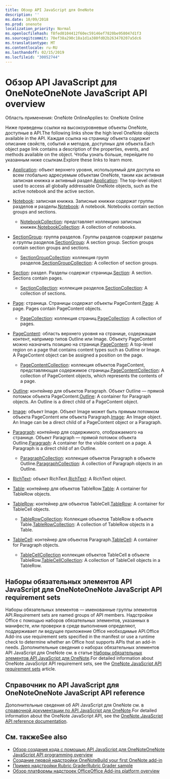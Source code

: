 ```yaml
---
title: Обзор API JavaScript для OneNote
description: ''
ms.date: 10/09/2018
ms.prod: onenote
localization_priority: Normal
ms.openlocfilehash: f8fed0104412f60ec59146ef7820be958047d1f3
ms.sourcegitcommit: 70ef38a290c18a1d1a380fd02b263470207a5dc6
ms.translationtype: MT
ms.contentlocale: ru-RU
ms.lasthandoff: 02/15/2019
ms.locfileid: "30052744"
---
```

# <a name="onenote-javascript-api-overview"></a><span data-ttu-id="9b36d-102">Обзор API JavaScript для OneNote</span><span class="sxs-lookup"><span data-stu-id="9b36d-102">OneNote JavaScript API overview</span></span>

<span data-ttu-id="9b36d-103">Область применения: OneNote Online</span><span class="sxs-lookup"><span data-stu-id="9b36d-103">Applies to: OneNote Online</span></span>

<span data-ttu-id="9b36d-104">Ниже приведены ссылки на высокоуровневые объекты OneNote, доступные в API.</span><span class="sxs-lookup"><span data-stu-id="9b36d-104">The following links show the high level OneNote objects available in the API.</span></span> <span data-ttu-id="9b36d-105">Каждая ссылка на страницу объекта содержит описание свойств, событий и методов, доступных для объекта.</span><span class="sxs-lookup"><span data-stu-id="9b36d-105">Each object page link contains a description of the properties, events, and methods available on the object.</span></span> <span data-ttu-id="9b36d-106">Чтобы узнать больше, перейдите по указанным ниже ссылкам.</span><span class="sxs-lookup"><span data-stu-id="9b36d-106">Explore these links to learn more.</span></span> 
    
- <span data-ttu-id="9b36d-107">[Application](/javascript/api/onenote/onenote.application): объект верхнего уровня, используемый для доступа ко всем глобально адресуемым объектам OneNote, таким как активная записная книжка и активный раздел.</span><span class="sxs-lookup"><span data-stu-id="9b36d-107">[Application](/javascript/api/onenote/onenote.application): The top-level object used to access all globally addressable OneNote objects, such as the active notebook and the active section.</span></span>

- <span data-ttu-id="9b36d-p102">[Notebook](/javascript/api/onenote/onenote.notebook): записная книжка. Записные книжки содержат группы разделов и разделы.</span><span class="sxs-lookup"><span data-stu-id="9b36d-p102">[Notebook](/javascript/api/onenote/onenote.notebook): A notebook. Notebooks contain section groups and sections.</span></span>
    - <span data-ttu-id="9b36d-110">[NotebookCollection](/javascript/api/onenote/onenote.notebookcollection): представляет коллекцию записных книжек.</span><span class="sxs-lookup"><span data-stu-id="9b36d-110">[NotebookCollection](/javascript/api/onenote/onenote.notebookcollection): A collection of notebooks.</span></span>

- <span data-ttu-id="9b36d-p103">[SectionGroup](/javascript/api/onenote/onenote.sectiongroup): группа разделов. Группы разделов содержат разделы и группы разделов.</span><span class="sxs-lookup"><span data-stu-id="9b36d-p103">[SectionGroup](/javascript/api/onenote/onenote.sectiongroup): A section group. Section groups contain section groups and sections.</span></span>
    - <span data-ttu-id="9b36d-113">[SectionGroupCollection](/javascript/api/onenote/onenote.sectiongroupcollection): коллекция групп разделов.</span><span class="sxs-lookup"><span data-stu-id="9b36d-113">[SectionGroupCollection](/javascript/api/onenote/onenote.sectiongroupcollection): A collection of section groups.</span></span>

- <span data-ttu-id="9b36d-p104">[Section](/javascript/api/onenote/onenote.section): раздел. Разделы содержат страницы.</span><span class="sxs-lookup"><span data-stu-id="9b36d-p104">[Section](/javascript/api/onenote/onenote.section): A section. Sections contain pages.</span></span>
    - <span data-ttu-id="9b36d-116">[SectionCollection](/javascript/api/onenote/onenote.sectioncollection): коллекция разделов.</span><span class="sxs-lookup"><span data-stu-id="9b36d-116">[SectionCollection](/javascript/api/onenote/onenote.sectioncollection): A collection of sections.</span></span>

- <span data-ttu-id="9b36d-p105">[Page](/javascript/api/onenote/onenote.page): страница. Страницы содержат объекты PageContent.</span><span class="sxs-lookup"><span data-stu-id="9b36d-p105">[Page](/javascript/api/onenote/onenote.page): A page. Pages contain PageContent objects.</span></span>
    - <span data-ttu-id="9b36d-119">[PageCollection](/javascript/api/onenote/onenote.pagecollection): коллекция страниц.</span><span class="sxs-lookup"><span data-stu-id="9b36d-119">[PageCollection](/javascript/api/onenote/onenote.pagecollection): A collection of pages.</span></span>

- <span data-ttu-id="9b36d-p106">[PageContent](/javascript/api/onenote/onenote.pagecontent): область верхнего уровня на странице, содержащая контент, например типов Outline или Image. Объекту PageContent можно назначить позицию на странице.</span><span class="sxs-lookup"><span data-stu-id="9b36d-p106">[PageContent](/javascript/api/onenote/onenote.pagecontent): A top-level region on a page that contains content types such as Outline or Image. A PageContent object can be assigned a position on the page.</span></span>
    - <span data-ttu-id="9b36d-122">[PageContentCollection](/javascript/api/onenote/onenote.pagecontentcollection): коллекция объектов PageContent, представляющая содержимое страницы.</span><span class="sxs-lookup"><span data-stu-id="9b36d-122">[PageContentCollection](/javascript/api/onenote/onenote.pagecontentcollection): A collection of PageContent objects, which represents the contents of a page.</span></span>

- <span data-ttu-id="9b36d-p107">[Outline](/javascript/api/onenote/onenote.outline): контейнер для объектов Paragraph. Объект Outline — прямой потомок объекта PageContent.</span><span class="sxs-lookup"><span data-stu-id="9b36d-p107">[Outline](/javascript/api/onenote/onenote.outline): A container for Paragraph objects. An Outline is a direct child of a PageContent object.</span></span>

- <span data-ttu-id="9b36d-p108">[Image](/javascript/api/onenote/onenote.image): объект Image. Объект Image может быть прямым потомком объекта PageContent или объекта Paragraph.</span><span class="sxs-lookup"><span data-stu-id="9b36d-p108">[Image](/javascript/api/onenote/onenote.image): An Image object. An Image can be a direct child of a PageContent object or a Paragraph.</span></span>

- <span data-ttu-id="9b36d-p109">[Paragraph](/javascript/api/onenote/onenote.paragraph): контейнер для содержимого, отображаемого на странице. Объект Paragraph — прямой потомок объекта Outline.</span><span class="sxs-lookup"><span data-stu-id="9b36d-p109">[Paragraph](/javascript/api/onenote/onenote.paragraph): A container for the visible content on a page. A Paragraph is a direct child of an Outline.</span></span>
    - <span data-ttu-id="9b36d-129">[ParagraphCollection](/javascript/api/onenote/onenote.paragraphcollection): коллекция объектов Paragraph в объекте Outline.</span><span class="sxs-lookup"><span data-stu-id="9b36d-129">[ParagraphCollection](/javascript/api/onenote/onenote.paragraphcollection): A collection of Paragraph objects in an Outline.</span></span>

- <span data-ttu-id="9b36d-130">[RichText](/javascript/api/onenote/onenote.richtext): объект RichText.</span><span class="sxs-lookup"><span data-stu-id="9b36d-130">[RichText](/javascript/api/onenote/onenote.richtext): A RichText object.</span></span>

- <span data-ttu-id="9b36d-131">[Table](/javascript/api/onenote/onenote.table): контейнер для объектов TableRow.</span><span class="sxs-lookup"><span data-stu-id="9b36d-131">[Table](/javascript/api/onenote/onenote.table): A container for TableRow objects.</span></span>

- <span data-ttu-id="9b36d-132">[TableRow](/javascript/api/onenote/onenote.tablerow): контейнер для объектов TableCell.</span><span class="sxs-lookup"><span data-stu-id="9b36d-132">[TableRow](/javascript/api/onenote/onenote.tablerow): A container for TableCell objects.</span></span>
    - <span data-ttu-id="9b36d-133">[TableRowCollection](/javascript/api/onenote/onenote.tablerowcollection): Коллекция объектов TableRow в объекте Table.</span><span class="sxs-lookup"><span data-stu-id="9b36d-133">[TableRowCollection](/javascript/api/onenote/onenote.tablerowcollection): A collection of TableRow objects in a Table.</span></span>
 
- <span data-ttu-id="9b36d-134">[TableCell](/javascript/api/onenote/onenote.tablecell): контейнер для объектов Paragraph.</span><span class="sxs-lookup"><span data-stu-id="9b36d-134">[TableCell](/javascript/api/onenote/onenote.tablecell): A container for Paragraph objects.</span></span>
    - <span data-ttu-id="9b36d-135">[TableCellCollection](/javascript/api/onenote/onenote.tablecellcollection) коллекция объектов TableCell в объекте TableRow.</span><span class="sxs-lookup"><span data-stu-id="9b36d-135">[TableCellCollection](/javascript/api/onenote/onenote.tablecellcollection): A collection of TableCell objects in a TableRow.</span></span>

## <a name="onenote-javascript-api-requirement-sets"></a><span data-ttu-id="9b36d-136">Наборы обязательных элементов API JavaScript для OneNote</span><span class="sxs-lookup"><span data-stu-id="9b36d-136">OneNote JavaScript API requirement sets</span></span>

<span data-ttu-id="9b36d-137">Наборы обязательных элементов — именованные группы элементов API.</span><span class="sxs-lookup"><span data-stu-id="9b36d-137">Requirement sets are named groups of API members.</span></span> <span data-ttu-id="9b36d-138">Надстройки Office с помощью наборов обязательных элементов, указанных в манифесте, или проверки в среде выполнения определяют, поддерживает ли ведущее приложение Office необходимые API.</span><span class="sxs-lookup"><span data-stu-id="9b36d-138">Office Add-ins use requirement sets specified in the manifest or use a runtime check to determine whether an Office host supports APIs that an add-in needs.</span></span> <span data-ttu-id="9b36d-139">Дополнительные сведения о наборах обязательных элементов API JavaScript для OneNote см. в статье [Наборы обязательных элементов API JavaScript для OneNote](../requirement-sets/onenote-api-requirement-sets.md).</span><span class="sxs-lookup"><span data-stu-id="9b36d-139">For detailed information about OneNote JavaScript API requirement sets, see the [OneNote JavaScript API requirement sets](../requirement-sets/onenote-api-requirement-sets.md) article.</span></span>

## <a name="onenote-javascript-api-reference"></a><span data-ttu-id="9b36d-140">Справочник по API JavaScript для OneNote</span><span class="sxs-lookup"><span data-stu-id="9b36d-140">OneNote JavaScript API reference</span></span>

<span data-ttu-id="9b36d-141">Дополнительные сведения об API JavaScript для OneNote см. в [справочной документации по API JavaScript для OneNote](/javascript/api/onenote).</span><span class="sxs-lookup"><span data-stu-id="9b36d-141">For detailed information about the OneNote JavaScript API, see the [OneNote JavaScript API reference documentation](/javascript/api/onenote).</span></span>

## <a name="see-also"></a><span data-ttu-id="9b36d-142">См. также</span><span class="sxs-lookup"><span data-stu-id="9b36d-142">See also</span></span>

- [<span data-ttu-id="9b36d-143">Обзор создания кода с помощью API JavaScript для OneNote</span><span class="sxs-lookup"><span data-stu-id="9b36d-143">OneNote JavaScript API programming overview</span></span>](https://docs.microsoft.com/office/dev/add-ins/onenote/onenote-add-ins-programming-overview)
- [<span data-ttu-id="9b36d-144">Создание первой надстройки OneNote</span><span class="sxs-lookup"><span data-stu-id="9b36d-144">Build your first OneNote add-in</span></span>](../../quickstarts/onenote-quickstart.md)
- [<span data-ttu-id="9b36d-145">Пример надстройки Rubric Grader</span><span class="sxs-lookup"><span data-stu-id="9b36d-145">Rubric Grader sample</span></span>](https://github.com/OfficeDev/OneNote-Add-in-Rubric-Grader)
- [<span data-ttu-id="9b36d-146">Обзор платформы надстроек Office</span><span class="sxs-lookup"><span data-stu-id="9b36d-146">Office Add-ins platform overview</span></span>](https://docs.microsoft.com/office/dev/add-ins/overview/office-add-ins)
